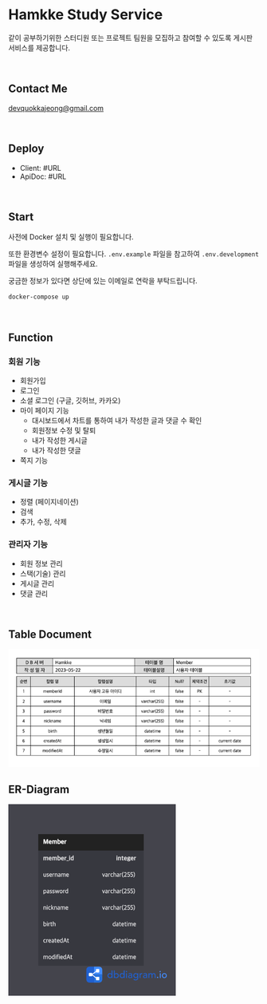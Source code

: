 # Hamkke Study Service

같이 공부하기위한 스터디원 또는 프로젝트 팀원을 모집하고 참여할 수 있도록 게시판 서비스를 제공합니다.

<br/>

## Contact Me

devquokkajeong@gmail.com

<br/>

## Deploy

- Client: #URL
- ApiDoc: #URL

<br/>

## Start

사전에 Docker 설치 및 실행이 필요합니다.

또한 환경변수 설정이 필요합니다. `.env.example` 파일을 참고하여 `.env.development` 파일을 생성하여 실행해주세요.

궁금한 정보가 있다면 상단에 있는 이메일로 연락을 부탁드립니다.

```bash
docker-compose up
```

<br/>

## Function

### 회원 기능

- 회원가입
- 로그인
- 소셜 로그인 (구글, 깃허브, 카카오)
- 마이 페이지 기능
  - 대시보드에서 차트를 통하여 내가 작성한 글과 댓글 수 확인
  - 회원정보 수정 및 탈퇴
  - 내가 작성한 게시글
  - 내가 작성한 댓글
- 쪽지 기능

### 게시글 기능

- 정렬 (페이지네이션)
- 검색
- 추가, 수정, 삭제

### 관리자 기능

- 회원 정보 관리
- 스택(기술) 관리
- 게시글 관리
- 댓글 관리

<br/>

## Table Document

<img src="./document/table_document.png" alt="테이블명세서">

<br/>

## ER-Diagram

<img src="./document/er-diagram.png" alt="ERD">

